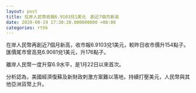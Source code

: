 ```yaml
---
layout: post
title: 在岸人民幣收報6.9103兌1美元　創近7個月新高
date: 2020-08-19 17:30:28.000000000 +08:00
categories: rthk
---
```


在岸人民幣再創近7個月新高，收市報6.9103兌1美元，較昨日收市價升154點子。匯價尾市曾高見6.9081兌1美元，升176點子。

離岸人民幣一度升穿6.9水平，是1月22日以來首次。

分析認為，美國經濟復蘇及新財政刺激方案難以落地，持續打壓美元，人民幣與其他亞洲貨幣上升。
